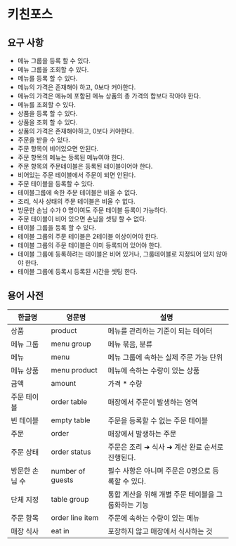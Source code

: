 # 키친포스

## 요구 사항

- 메뉴 그룹을 등록 할 수 있다.
- 메뉴 그룹을 조회할 수 있다.
- 메뉴를 등록 할 수 있다.
- 메뉴의 가격은 존재해야 하고, 0보다 커야한다.
- 메뉴의 가격은 메뉴에 포함된 메뉴 상품의 총 가격의 합보다 작아야 한다.
- 메뉴를 조회할 수 있다.
- 상품을 등록 할 수 있다.
- 상품을 조회 할 수 있다.
- 상품의 가격은 존재해야하고, 0보다 커야한다.
- 주문을 받을 수 있다.
- 주문 항목이 비어있으면 안된다.
- 주문 항목의 메뉴는 등록된 메뉴여야 한다.
- 주문 항목의 주문테이블은 등록된 테이블이어야 한다.
- 비어있는 주문 테이블에서 주문이 되면 안된다.
- 주문 테이블을 등록할 수 있다.
- 테이블그룹에 속한 주문 테이블은 비울 수 없다.
- 조리, 식사 상태의 주문 테이블은 비울 수 없다.
- 방문한 손님 수가 0 명이여도 주문 테이블 등록이 가능하다.
- 주문 테이블이 비어 있으면 손님을 셋팅 할 수 없다.
- 테이블 그룹을 등록 할 수 있다.
- 테이블 그룹의 주문 테이블은 2테이블 이상이어야 한다.
- 테이블 그룹의 주문 테이블은 이미 등록되어 있어야 한다.
- 테이블 그룹에 등록하려는 테이블은 비어 있거나, 그룹테이블로 지정되어 있지 않아야 한다.
- 테이블 그룹에 등록시 등록된 시간을 셋팅 한다.



## 용어 사전

| 한글명 | 영문명 | 설명 |
| --- | --- | --- |
| 상품 | product | 메뉴를 관리하는 기준이 되는 데이터 |
| 메뉴 그룹 | menu group | 메뉴 묶음, 분류 |
| 메뉴 | menu | 메뉴 그룹에 속하는 실제 주문 가능 단위 |
| 메뉴 상품 | menu product | 메뉴에 속하는 수량이 있는 상품 |
| 금액 | amount | 가격 * 수량 |
| 주문 테이블 | order table | 매장에서 주문이 발생하는 영역 |
| 빈 테이블 | empty table | 주문을 등록할 수 없는 주문 테이블 |
| 주문 | order | 매장에서 발생하는 주문 |
| 주문 상태 | order status | 주문은 조리 ➜ 식사 ➜ 계산 완료 순서로 진행된다. |
| 방문한 손님 수 | number of guests | 필수 사항은 아니며 주문은 0명으로 등록할 수 있다. |
| 단체 지정 | table group | 통합 계산을 위해 개별 주문 테이블을 그룹화하는 기능 |
| 주문 항목 | order line item | 주문에 속하는 수량이 있는 메뉴 |
| 매장 식사 | eat in | 포장하지 않고 매장에서 식사하는 것 |



